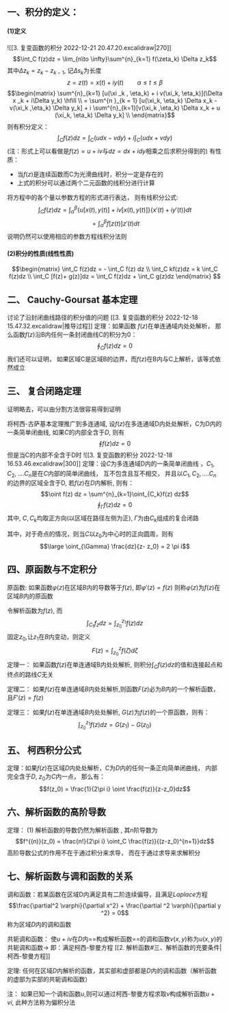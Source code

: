 ## 一、积分的定义：
#### (1)定义
![[3. 复变函数的积分 2022-12-21 20.47.20.excalidraw|270]]
$$\int_C f(z)dz = \lim_{n\to \infty}\sum^{n}_{k=1} f(\zeta_k) \Delta z_k$$
其中$\Delta z_k = z_k -z_{k-1}$, 记$\Delta s_k$为长度
$$z = z(t) =  x(t) + iy(t) \qquad \alpha \leq t \leq \beta$$
$$\begin{matrix}
\sum^{n}_{k=1} [u(\xi _k , \eta_k) + i v(\xi_k, \eta_k)](\Delta x _k + i\Delta y_k) \hfill \\
 = \sum^{n }_{k = 1} [u(\xi_k, \eta_k) \Delta x_k - v(\xi_k ,\eta_k) \Delta y_k] +  i \sum^{n}_{k=1}[v(\xi_k ,\eta_k) \Delta x_k  + u (\xi_k, \eta_k) \Delta y_k] \\ 
\end{matrix}$$
则有积分定义：
$$\int_C f(z)dz = \int_C (u dx - vdy) + i\int_C(udx +vdy)$$
(注：形式上可以看做是$f(z) = u+iv$与$dz = dx + idy$相乘之后求积分得到的)
有性质： 
- 当$f(z)$是连续函数而C为光滑曲线时，积分一定是存在的
- 上式的积分可以通过两个二元函数的线积分进行计算

将方程中的各个量以参数方程的形式进行表达， 则有线积分公式: 
$$
\int_C f(z) dz = \int^{\beta}_{\alpha }\{u[x(t) , y(t)] + iv[x(t), 
y(t)]\} \{x'(t) + iy'(t)\}dt
$$
$$ = \int^{\beta}_{\alpha} f[z(t)]z'(t) dt$$
说明仍然可以使用相应的参数方程线积分法则

#### (2)积分的性质(线性性质)

$$\begin{matrix}
\int_C f(z)dz = - \int_C f(z) dz \\
\int_C kf(z)dz  = k \int_C f(z)dz  \\
\int_C [f(z)+ g(z)]dz  = \int_C f(z)dz  +  \int_C g(z)dz 
\end{matrix}
$$

## 二、 Cauchy-Goursat 基本定理

讨论了沿封闭曲线路径的积分值的问题
[[3. 复变函数的积分 2022-12-18 15.47.32.excalidraw|推导过程]]
定理：如果函数 $f(z)$在单连通域内处处解析， 那么函数$f(z)$沿B内任何一条封闭曲线C的积分为0：
$$\oint_C f(z)dz = 0$$
我们还可以证明， 如果区域C是区域B的边界，而$f(z)$在B内与C上解析，该等式依然成立

## 三、 复合闭路定理

证明略去，可以由分割方法很容易得到证明

将柯西-古萨基本定理推广到多连通域, 设$f(z)$在多连通域D内处处解析，C为D内的一条简单闭曲线, 如果$C$的内部全含于$D$, 则有
$$\oint f(z) dz =  0$$
但是当C的内部不全含于D时
![[3. 复变函数的积分 2022-12-18 16.53.46.excalidraw|300]]
定理：设$C$为多连通域D内的一条简单闭曲线 ，$C_1, C_2,....C_n$是在$C$内部的简单闭曲线， 互不包含且互不相交， 并且以$C_1, C_2,....C_n$ 的边界的区域全含于D, 若$f(z)$在$D$内解析, 则有：
$$\oint f(z) dz = \sum^{n}_{k=1}\oint_{C_k}f(z) dz$$
$$\oint_\Gamma f(z)dz  = 0$$
其中, $C,C_k$均取正方向(以区域在路径左侧为正),  $\Gamma$为由$C_k$组成的复合闭路

其中，对于奇点的情况，则当$C$以$z_0$为中心时的正向圆周，则有
$$\large \oint_{\Gamma} \frac{dz}{z- z_0} = 2 \pi i$$
## 四、原函数与不定积分

原函数:  如果函数$\varphi(z)$在区域$B$内的导数等于$f(z)$, 即$\varphi'(z) = f(z)$ 则称$\varphi(z)$为$f(z)$在区域$B$内的原函数

令解析函数为$f(z)$, 而
$$\int_{C_1}f_z dz = \int^{z_1}_{z_0}f(z)dz$$
固定$z_0$,让$z_1$在$B$内变动，则定义
$$F(z) = \int^{z}_{z_0} f(\zeta) d\zeta$$
定理一： 如果函数$f(z)$在单连通域B内处处解析, 则积分$\int_C f(z) dz$的值和连接起点和终点的路线$C$无关

定理二： 如果$f(z)$在单连通域$B$内处处解析,则函数$F(z)$必为$B$内的一个解析函数， 且$F'(z) = f(z)$

定理三： 如果$f(z)$在单连通域$B$内处处解析, $G(z)$为$f(z)$的一个原函数，则有：
$$\int^{z_1}_{z_0}f(z) dz = G(z_1) - G(z_0)$$
## 五、 柯西积分公式

定理：如果$f(z)$在区域$D$内处处解析，$C$为$D$内的任何一条正向简单闭曲线， 内部完全含于$D$, $z_0$为$C$内一点， 那么有： 
$$f(z_0) = \frac{1}{2\pi i} \oint \frac{f(z)}{z-z_0}dz$$
## 六、解析函数的高阶导数

定理：
(1) 解析函数的导数仍然为解析函数 , 其n阶导数为
$$f^{(n)}(z_0) = \frac{n!}{2\pi i} \oint_C \frac{f(z)}{(z-z_0)^{n+1}}dz$$
高阶导数公式的作用不在于通过积分来求导， 而在于通过求导来求解积分

## 七、解析函数与调和函数的关系

调和函数：若某函数在区域D内满足具有二阶连续偏导，且满足$Laplace$方程
$$\frac{\partial^2 \varphi}{\partial x^2} + \frac{\partial ^2 \varphi}{\partial y ^2} = 0$$
称为区域$D$内的调和函数

共轭调和函数： 使$u + iv$在$D$内==构成解析函数==的调和函数$v(x,y)$称为$u(x,y)$的共轭调和函数$\rightarrow$
即：满足柯西-黎曼方程
[[2. 解析函数#三、解析函数的充要条件|柯西-黎曼方程]]

定理: 任何在区域$D$内解析的函数，其实部和虚部都是$D$内的调和函数（解析函数的虚部为实部的共轭调和函数）

注： 如果已知一个调和函数$u$,则可以通过柯西-黎曼方程求取$v$构成解析函数$u+ vi$, 此种方法称为偏积分法

